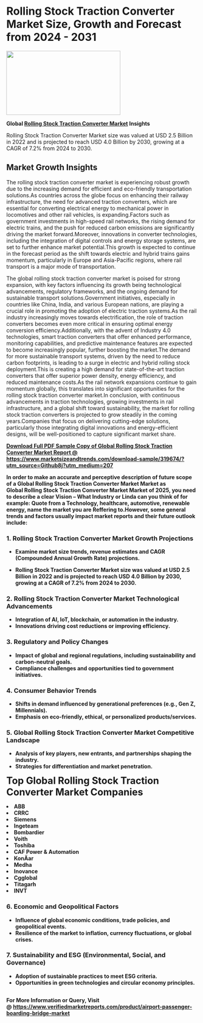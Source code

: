 <H1>Rolling Stock Traction Converter Market Size, Growth and Forecast from 2024 - 2031</H1><img class="aligncenter size-medium wp-image-584254" src="https://thirdeyenews.in/wp-content/uploads/2024/09/Global-Market-Research-300x168.jpeg" alt="" width="300" height="168" /><p><strong>Global&nbsp;<a href="https://www.marketsizeandtrends.com/download-sample/319674/?utm_source=Github8j?utm_medium=207">Rolling Stock Traction Converter Market</a> Insights</strong></p><p>Rolling Stock Traction Converter Market size was valued at USD 2.5 Billion in 2022 and is projected to reach USD 4.0 Billion by 2030, growing at a CAGR of 7.2% from 2024 to 2030.</p><p><h2>Market Growth Insights</h2> <p>The rolling stock traction converter market is experiencing robust growth due to the increasing demand for efficient and eco-friendly transportation solutions.As countries across the globe focus on enhancing their railway infrastructure, the need for advanced traction converters, which are essential for converting electrical energy to mechanical power in locomotives and other rail vehicles, is expanding.Factors such as government investments in high-speed rail networks, the rising demand for electric trains, and the push for reduced carbon emissions are significantly driving the market forward.Moreover, innovations in converter technologies, including the integration of digital controls and energy storage systems, are set to further enhance market potential.This growth is expected to continue in the forecast period as the shift towards electric and hybrid trains gains momentum, particularly in Europe and Asia-Pacific regions, where rail transport is a major mode of transportation.</p> <p><strong><a href="#"></a></strong></p> <p>The global rolling stock traction converter market is poised for strong expansion, with key factors influencing its growth being technological advancements, regulatory frameworks, and the ongoing demand for sustainable transport solutions.Government initiatives, especially in countries like China, India, and various European nations, are playing a crucial role in promoting the adoption of electric traction systems.As the rail industry increasingly moves towards electrification, the role of traction converters becomes even more critical in ensuring optimal energy conversion efficiency.Additionally, with the advent of Industry 4.0 technologies, smart traction converters that offer enhanced performance, monitoring capabilities, and predictive maintenance features are expected to become increasingly popular, further boosting the market.The demand for more sustainable transport systems, driven by the need to reduce carbon footprints, is leading to a surge in electric and hybrid rolling stock deployment.This is creating a high demand for state-of-the-art traction converters that offer superior power density, energy efficiency, and reduced maintenance costs.As the rail network expansions continue to gain momentum globally, this translates into significant opportunities for the rolling stock traction converter market.In conclusion, with continuous advancements in traction technologies, growing investments in rail infrastructure, and a global shift toward sustainability, the market for rolling stock traction converters is projected to grow steadily in the coming years.Companies that focus on delivering cutting-edge solutions, particularly those integrating digital innovations and energy-efficient designs, will be well-positioned to capture significant market share.<p><strong><a href="#"></p><p><span class=""><strong>Download Full PDF Sample Copy of Global Rolling Stock Traction Converter Market Report</strong> @ <a href="https://www.marketsizeandtrends.com/download-sample/319674/?utm_source=Github8j?utm_medium=207" target="_blank">https://www.marketsizeandtrends.com/download-sample/319674/?utm_source=Github8j?utm_medium=207</a></span></p><p>In order to make an accurate and perceptive description of future scope of a Global&nbsp;Rolling Stock Traction Converter Market Market as Global&nbsp;Rolling Stock Traction Converter Market Market of 2025, you need to describe a clear Vision &ndash; What Industry or Linda can you think of for example: Quote from a Technology, healthcare, automotive, renewable energy, name the market you are Reffering to.However, some general trends and factors usually impact market reports and their future outlook include:</p><h3>1.&nbsp;<strong>Rolling Stock Traction Converter Market Growth Projections</strong></h3><ul><li>Examine market size trends, revenue estimates and CAGR (Compounded Annual Growth Rate) projections.</li><li><p>Rolling Stock Traction Converter Market size was valued at USD 2.5 Billion in 2022 and is projected to reach USD 4.0 Billion by 2030, growing at a CAGR of 7.2% from 2024 to 2030.</p></li></ul><h3>2.&nbsp;<strong>Rolling Stock Traction Converter Market Technological Advancements</strong></h3><ul><li>Integration of AI, IoT, blockchain, or automation in the industry.</li><li>Innovations driving cost reductions or improving efficiency.</li></ul><h3>3.&nbsp;<strong>Regulatory and Policy Changes</strong></h3><ul><li>Impact of global and regional regulations, including sustainability and carbon-neutral goals.</li><li>Compliance challenges and opportunities tied to government initiatives.</li></ul><h3>4.&nbsp;<strong>Consumer Behavior Trends</strong></h3><ul><li>Shifts in demand influenced by generational preferences (e.g., Gen Z, Millennials).</li><li>Emphasis on eco-friendly, ethical, or personalized products/services.</li></ul><h3>5.&nbsp;<strong>Global Rolling Stock Traction Converter Market Competitive Landscape</strong></h3><ul><li>Analysis of key players, new entrants, and partnerships shaping the industry.</li><li>Strategies for differentiation and market penetration.</li></ul><p data-pm-slice="1 1 []"><span style="color: inherit; font-family: inherit; font-size: 25px;">Top Global Rolling Stock Traction Converter Market Companies</span></p><div class="" data-test-id=""><p><li>ABB</li><li> CRRC</li><li> Siemens</li><li> Ingeteam</li><li> Bombardier</li><li> Voith</li><li> Toshiba</li><li> CAF Power & Automation</li><li> KonÄar</li><li> Medha</li><li> Inovance</li><li> Cgglobal</li><li> Titagarh</li><li> INVT</li></p></div><h3>6.&nbsp;<strong>Economic and Geopolitical Factors</strong></h3><ul><li>Influence of global economic conditions, trade policies, and geopolitical events.</li><li>Resilience of the market to inflation, currency fluctuations, or global crises.</li></ul><h3>7.&nbsp;<strong>Sustainability and ESG (Environmental, Social, and Governance)</strong></h3><ul><li>Adoption of sustainable practices to meet ESG criteria.</li><li>Opportunities in green technologies and circular economy principles.</li></ul><h2><strong style="font-size: 14px;">For More Information or Query, Visit @&nbsp;</strong><a style="background-color: #ffffff; font-size: 14px;" href="https://www.marketsizeandtrends.com/report/rolling-stock-traction-converter-market/" target="_blank">https://www.verifiedmarketreports.com/product/airport-passenger-boarding-bridge-market</a></h2>